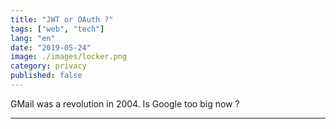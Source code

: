 ```yaml
---
title: "JWT or OAuth ?"
tags: ["web", "tech"]
lang: "en"
date: "2019-05-24"
image: ./images/locker.png
category: privacy
published: false
---
```


GMail was a revolution in 2004. Is Google too big now ?

---
